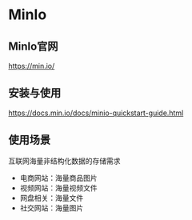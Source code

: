 # MinIo

## MinIo官网

https://min.io/

## 安装与使用

https://docs.min.io/docs/minio-quickstart-guide.html

## 使用场景
互联网海量非结构化数据的存储需求
+ 电商网站：海量商品图片
+ 视频网站：海量视频文件
+ 网盘相关：海量文件
+ 社交网站：海量图片



